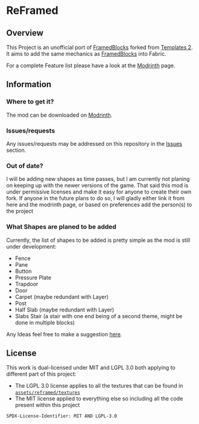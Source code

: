 # ReFramed
## Overview
This Project is an unofficial port of [FramedBlocks](https://github.com/XFactHD/FramedBlocks) 
forked from [Templates 2](https://github.com/quat1024/templates-mod). 
It aims to add the same mechanics as [FramedBlocks](https://github.com/XFactHD/FramedBlocks) into Fabric.

For a complete Feature list please have a look at the [Modrinth](https://modrinth.com/mod/reframed) page.

## Information
### Where to get it?
The mod can be downloaded on [Modrinth](https://modrinth.com/mod/reframed).

### Issues/requests
Any issues/requests may be addressed on this repository in the [Issues](https://github.com/DriHut/ReFramed/issues) section.

### Out of date?
I will be adding new shapes as time passes, but I am currently not planing on keeping up with the newer versions of the game.
That said this mod is under permissive licenses and make it easy for anyone to create their own fork. 
If anyone in the future plans to do so, I will gladly either link it from here and the modrinth page,
or based on preferences add the person(s) to the project

### What Shapes are planed to be added
Currently, the list of shapes to be added is pretty simple as the mod is still under development:
- Fence
- Pane
- Button
- Pressure Plate
- Trapdoor
- Door
- Carpet (maybe redundant with Layer)
- Post
- Half Slab (maybe redundant with Layer)
- Slabs Stair (a stair with one end being of a second theme, might be done in multiple blocks)

Any Ideas feel free to make a suggestion [here](https://github.com/DriHut/ReFramed/issues).

## License
This work is dual-licensed under MIT and LGPL 3.0 both applying to different part of this project:
- The LGPL 3.0 license applies to all the textures that can be found in [`assets/reframed/textures`](src/main/resources/assets/reframed/textures)
- The MIT license applied to everything else so including all the code present within this project

`SPDX-License-Identifier: MIT AND LGPL-3.0`